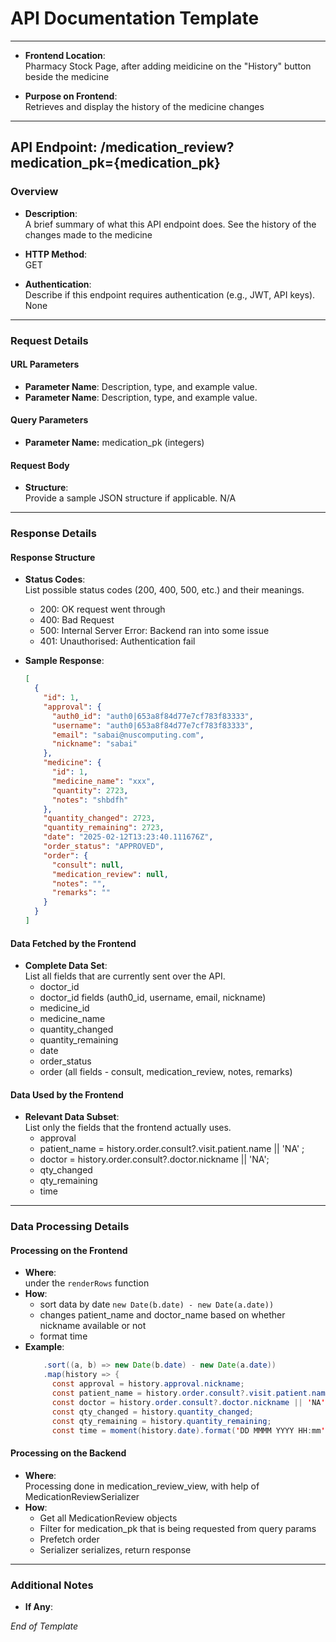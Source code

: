 # API Documentation Template

---
- **Frontend Location**:  
Pharmacy Stock Page, after adding meidicine on the "History" button beside the medicine

- **Purpose on Frontend**:  
Retrieves and display the history of the medicine changes

---

## API Endpoint: /medication_review?medication_pk={medication_pk}

### Overview
- **Description**:  
  A brief summary of what this API endpoint does.
See the history of the changes made to the medicine

- **HTTP Method**:  
GET

- **Authentication**:  
  Describe if this endpoint requires authentication (e.g., JWT, API keys).
None
---

### Request Details

#### URL Parameters
- **Parameter Name**: Description, type, and example value.
- **Parameter Name**: Description, type, and example value.

#### Query Parameters
- **Parameter Name:** medication_pk (integers)

#### Request Body
- **Structure**:  
  Provide a sample JSON structure if applicable.
  N/A

---

### Response Details

#### Response Structure
- **Status Codes**:  
  List possible status codes (200, 400, 500, etc.) and their meanings.
  - 200: OK request went through
  - 400: Bad Request
  - 500: Internal Server Error: Backend ran into some issue
  - 401: Unauthorised: Authentication fail

- **Sample Response**:  
  ```json
  [
    {
      "id": 1,
      "approval": {
        "auth0_id": "auth0|653a8f84d77e7cf783f83333",
        "username": "auth0|653a8f84d77e7cf783f83333",
        "email": "sabai@nuscomputing.com",
        "nickname": "sabai"
      },
      "medicine": {
        "id": 1,
        "medicine_name": "xxx",
        "quantity": 2723,
        "notes": "shbdfh"
      },
      "quantity_changed": 2723,
      "quantity_remaining": 2723,
      "date": "2025-02-12T13:23:40.111676Z",
      "order_status": "APPROVED",
      "order": {
        "consult": null,
        "medication_review": null,
        "notes": "",
        "remarks": ""
      }
    }
  ]
  ```

#### Data Fetched by the Frontend
- **Complete Data Set**:  
  List all fields that are currently sent over the API.
  - doctor_id
  - doctor_id fields (auth0_id, username, email, nickname)
  - medicine_id
  - medicine_name
  - quantity_changed
  - quantity_remaining
  - date
  - order_status
  - order (all fields - consult, medication_review, notes, remarks)

  
#### Data Used by the Frontend
- **Relevant Data Subset**:  
  List only the fields that the frontend actually uses.
  - approval
  - patient_name = history.order.consult?.visit.patient.name || 'NA' ;
  - doctor = history.order.consult?.doctor.nickname || 'NA';
  - qty_changed
  - qty_remaining
  - time

---

### Data Processing Details

#### Processing on the Frontend
- **Where**:  
under the `renderRows` function
- **How**:  
  - sort data by date `new Date(b.date) - new Date(a.date))`
  - changes patient_name and doctor_name based on whether nickname available or not
  - format time
- **Example**: 
  ```java
      .sort((a, b) => new Date(b.date) - new Date(a.date))
      .map(history => {
        const approval = history.approval.nickname;
        const patient_name = history.order.consult?.visit.patient.name || 'NA';
        const doctor = history.order.consult?.doctor.nickname || 'NA';
        const qty_changed = history.quantity_changed;
        const qty_remaining = history.quantity_remaining;
        const time = moment(history.date).format('DD MMMM YYYY HH:mm');
  ```
  

#### Processing on the Backend
- **Where**:  
  Processing done in  medication_review_view, with help of MedicationReviewSerializer
- **How**:  
  - Get all MedicationReview objects
  - Filter for medication_pk that is being requested from query params
  - Prefetch order
  - Serializer serializes, return response

---

### Additional Notes
- **If Any**:  

*End of Template*